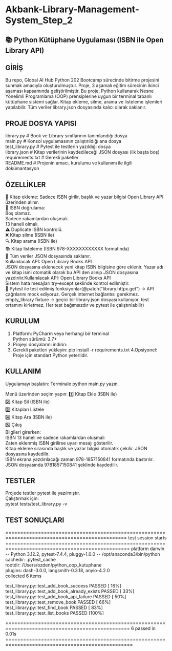 # Akbank-Library-Management-System_Step_2
## 📚 Python Kütüphane Uygulaması (ISBN ile Open Library API)
## GİRİŞ
Bu repo, Global AI Hub Python 202 Bootcamp sürecinde bitirme projesini sunmak amacıyla oluşturulmuştur. Proje, 3 aşamalı eğitim sürecinin ikinci aşaması kapsamında geliştirilmiştir.
Bu proje, Python kullanarak Nesne Yönelimli Programlama (OOP) prensiplerine uygun bir terminal tabanlı kütüphane sistemi sağlar. Kitap ekleme, silme, arama ve listeleme işlemleri yapılabilir. Tüm veriler library.json dosyasında kalıcı olarak saklanır.


## PROJE DOSYA YAPISI

library.py         # Book ve Library sınıflarının tanımlandığı dosya<br>
main.py            # Konsol uygulamasının çalıştırıldığı ana dosya<br>
test_library.py # Pytest ile testlerin yazıldığı dosya<br>
library.json       # Kitap verilerinin kaydedileceği JSON dosyası (ilk başta boş)<br>
requirements.txt   # Gerekli paketler<br>
README.md          # Projenin amacı, kurulumu ve kullanımı ile ilgili dökümantasyon<br>

## ÖZELLİKLER
📖 Kitap ekleme: Sadece ISBN girilir, başlık ve yazar bilgisi Open Library API üzerinden alınır.<br>
🔢 ISBN doğrulama:<br>
Boş olamaz.<br>
Sadece rakamlardan oluşmalı.<br>
13 haneli olmalı.<br>
⚠️ Duplicate ISBN kontrolü.<br>
❌ Kitap silme (ISBN ile)<br>
🔍 Kitap arama (ISBN ile)<br>
📚 Kitap listeleme (ISBN 978-XXXXXXXXXXXX formatında)<br>
💾 Tüm veriler JSON dosyasında saklanır.<br>
Kullanılacak API: Open Library Books API<br>
JSON dosyasına eklenecek yeni kitap ISBN bilgisine göre eklenir. Yazar adı ve kitap ismi otomatik olarak bu API den alınıp JSON dosyasına yazdırılır.Kullanılacak API: Open Library Books API<br>
Sistem hata mesajları try-except şeklinde kontrol edilmiştir. <br>
🧪 Pytest ile test edilmiş fonksiyonlar(@patch("library.httpx.get") → API çağrılarını mock ediyoruz. Gerçek internet bağlantısı gerekmez. empty_library fixture → geçici bir library.json dosyası kullanıyor, test ortamını kirletmez. Her test bağımsızdır ve pytest ile çalıştırılabilir)<br>

## KURULUM
1. Platform: PyCharm veya herhangi bir terminal<br>
Python sürümü: 3.7+<br>
2. Projeyi dosyalarını indirin:<br>
3. Gerekli paketleri yükleyin:
pip install -r requirements.txt
4.Opsiyonel: Proje için standart Python yeterlidir.
## KULLANIM
Uygulamayı başlatın:
Terminale python main.py yazın. 

Menü üzerinden seçim yapın:
1️⃣ Kitap Ekle (ISBN ile)<br>
2️⃣ Kitap Sil (ISBN ile)<br>
3️⃣ Kitapları Listele<br>
4️⃣ Kitap Ara (ISBN ile)<br>
5️⃣ Çıkış<br>
Bilgileri girerken:<br>
ISBN 13 haneli ve sadece rakamlardan oluşmalı<br>
Zaten eklenmiş ISBN girilirse uyarı mesajı gösterilir.<br>
Kitap ekleme sırasında başlık ve yazar bilgisi otomatik çekilir. JSON dosyasına kaydedilir.<br>
ISBN ekrana yazdırılacağı zaman 978-1857150841 formatında bastırılır. JSON dosyasında 9781857150841 şeklinde kaydedilir. 


## TESTLER

Projede testler pytest ile yazılmıştır.<br>
Çalıştırmak için:<br>
pytest tests/test_library.py -v<br>

## TEST SONUÇLARI

=============================================================================================== test session starts ================================================================================================
platform darwin -- Python 3.12.2, pytest-7.4.4, pluggy-1.0.0 -- /opt/anaconda3/bin/python<br>
cachedir: .pytest_cache<br>
rootdir: /Users/ozden/python_oop_kutuphane<br>
plugins: dash-3.0.0, langsmith-0.3.18, anyio-4.2.0<br>
collected 6 items                                                                                                                                                                                                  

test_library.py::test_add_book_success PASSED                                                                                                                                                                [ 16%]<br>
test_library.py::test_add_book_already_exists PASSED                                                                                                                                                         [ 33%]<br>
test_library.py::test_add_book_api_failure PASSED                                                                                                                                                            [ 50%]<br>
test_library.py::test_remove_book PASSED                                                                                                                                                                     [ 66%]<br>
test_library.py::test_find_book PASSED                                                                                                                                                                       [ 83%]<br>
test_library.py::test_list_books PASSED                                                                                                                                                                      [100%]<br>

================================================================================================ 6 passed in 0.01s =================================================================================================

